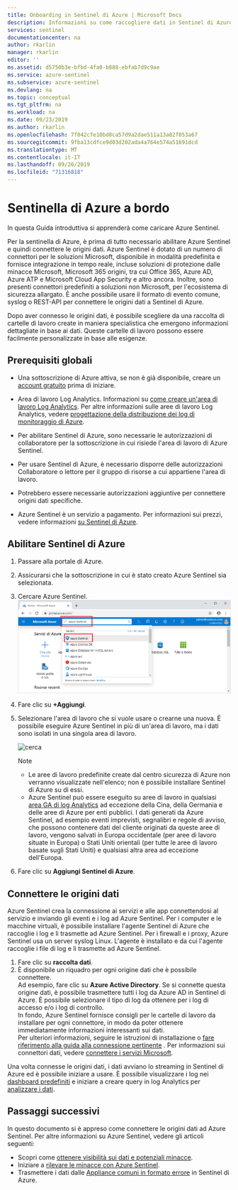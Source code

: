 ```yaml
---
title: Onboarding in Sentinel di Azure | Microsoft Docs
description: Informazioni su come raccogliere dati in Sentinel di Azure.
services: sentinel
documentationcenter: na
author: rkarlin
manager: rkarlin
editor: ''
ms.assetid: d5750b3e-bfbd-4fa0-b888-ebfab7d9c9ae
ms.service: azure-sentinel
ms.subservice: azure-sentinel
ms.devlang: na
ms.topic: conceptual
ms.tgt_pltfrm: na
ms.workload: na
ms.date: 09/23/2019
ms.author: rkarlin
ms.openlocfilehash: 7f042cfe10bd8ca57d9a2dae511a13a82f053a67
ms.sourcegitcommit: 9fba13cdfce9d03d202ada4a764e574a51691dcd
ms.translationtype: MT
ms.contentlocale: it-IT
ms.lasthandoff: 09/26/2019
ms.locfileid: "71316818"
---
```

# <a name="on-board-azure-sentinel"></a>Sentinella di Azure a bordo



In questa Guida introduttiva si apprenderà come caricare Azure Sentinel. 

Per la sentinella di Azure, è prima di tutto necessario abilitare Azure Sentinel e quindi connettere le origini dati. Azure Sentinel è dotato di un numero di connettori per le soluzioni Microsoft, disponibile in modalità predefinita e fornisce integrazione in tempo reale, incluse soluzioni di protezione dalle minacce Microsoft, Microsoft 365 origini, tra cui Office 365, Azure AD, Azure ATP e Microsoft Cloud App Security e altro ancora. Inoltre, sono presenti connettori predefiniti a soluzioni non Microsoft, per l'ecosistema di sicurezza allargato. È anche possibile usare il formato di evento comune, syslog o REST-API per connettere le origini dati a Sentinel di Azure.  

Dopo aver connesso le origini dati, è possibile scegliere da una raccolta di cartelle di lavoro create in maniera specialistica che emergono informazioni dettagliate in base ai dati. Queste cartelle di lavoro possono essere facilmente personalizzate in base alle esigenze.


## <a name="global-prerequisites"></a>Prerequisiti globali

- Una sottoscrizione di Azure attiva, se non è già disponibile, creare un [account gratuito](https://azure.microsoft.com/free/?WT.mc_id=A261C142F) prima di iniziare.

- Area di lavoro Log Analytics. Informazioni su [come creare un'area di lavoro Log Analytics](../log-analytics/log-analytics-quick-create-workspace.md). Per altre informazioni sulle aree di lavoro Log Analytics, vedere [progettazione della distribuzione dei log di monitoraggio di Azure](../azure-monitor/platform/design-logs-deployment.md).

-  Per abilitare Sentinel di Azure, sono necessarie le autorizzazioni di collaboratore per la sottoscrizione in cui risiede l'area di lavoro di Azure Sentinel. 
- Per usare Sentinel di Azure, è necessario disporre delle autorizzazioni Collaboratore o lettore per il gruppo di risorse a cui appartiene l'area di lavoro.
- Potrebbero essere necessarie autorizzazioni aggiuntive per connettere origini dati specifiche.
- Azure Sentinel è un servizio a pagamento. Per informazioni sui prezzi, vedere informazioni [su Sentinel di Azure](https://go.microsoft.com/fwlink/?linkid=2104058).
 
## Abilitare Sentinel di Azure<a name="enable"></a>

1. Passare alla portale di Azure.
2. Assicurarsi che la sottoscrizione in cui è stato creato Azure Sentinel sia selezionata. 
3. Cercare Azure Sentinel. 
   ![search](./media/quickstart-onboard/search-product.png)

1. Fare clic su **+Aggiungi**.
1. Selezionare l'area di lavoro che si vuole usare o crearne una nuova. È possibile eseguire Azure Sentinel in più di un'area di lavoro, ma i dati sono isolati in una singola area di lavoro.

   ![cerca](./media/quickstart-onboard/choose-workspace.png)

   >[!NOTE] 
   > - Le aree di lavoro predefinite create dal centro sicurezza di Azure non verranno visualizzate nell'elenco; non è possibile installare Sentinel di Azure su di essi.
   > - Azure Sentinel può essere eseguito su aree di lavoro in qualsiasi [area GA di log Analytics](https://azure.microsoft.com/global-infrastructure/services/?products=monitor) ad eccezione della Cina, della Germania e delle aree di Azure per enti pubblici. I dati generati da Azure Sentinel, ad esempio eventi imprevisti, segnalibri e regole di avviso, che possono contenere dati del cliente originati da queste aree di lavoro, vengono salvati in Europa occidentale (per aree di lavoro situate in Europa) o Stati Uniti orientali (per tutte le aree di lavoro basate sugli Stati Uniti) e qualsiasi altra area ad eccezione dell'Europa.

6. Fare clic su **Aggiungi Sentinel di Azure**.
  

## <a name="connect-data-sources"></a>Connettere le origini dati

Azure Sentinel crea la connessione ai servizi e alle app connettendosi al servizio e inviando gli eventi e i log ad Azure Sentinel. Per i computer e le macchine virtuali, è possibile installare l'agente Sentinel di Azure che raccoglie i log e li trasmette ad Azure Sentinel. Per i firewall e i proxy, Azure Sentinel usa un server syslog Linux. L'agente è installato e da cui l'agente raccoglie i file di log e li trasmette ad Azure Sentinel. 
 
1. Fare clic su **raccolta dati**.
2. È disponibile un riquadro per ogni origine dati che è possibile connettere.<br>
Ad esempio, fare clic su **Azure Active Directory**. Se si connette questa origine dati, è possibile trasmettere tutti i log da Azure AD in Sentinel di Azure. È possibile selezionare il tipo di log da ottenere per i log di accesso e/o i log di controllo. <br>
In fondo, Azure Sentinel fornisce consigli per le cartelle di lavoro da installare per ogni connettore, in modo da poter ottenere immediatamente informazioni interessanti sui dati. <br> Per ulteriori informazioni, seguire le istruzioni di installazione o [fare riferimento alla guida alla connessione pertinente](connect-data-sources.md) . Per informazioni sui connettori dati, vedere [connettere i servizi Microsoft](connect-data-sources.md).

Una volta connesse le origini dati, i dati avviano lo streaming in Sentinel di Azure ed è possibile iniziare a usare. È possibile visualizzare i log nei [dashboard predefiniti](quickstart-get-visibility.md) e iniziare a creare query in log Analytics per [analizzare i dati](tutorial-investigate-cases.md).



## <a name="next-steps"></a>Passaggi successivi
In questo documento si è appreso come connettere le origini dati ad Azure Sentinel. Per altre informazioni su Azure Sentinel, vedere gli articoli seguenti:
- Scopri come [ottenere visibilità sui dati e potenziali minacce](quickstart-get-visibility.md).
- Iniziare a [rilevare le minacce con Azure Sentinel](tutorial-detect-threats-built-in.md).
- Trasmettere i dati dalle [Appliance comuni in formato errore](connect-common-event-format.md) in Sentinel di Azure.
